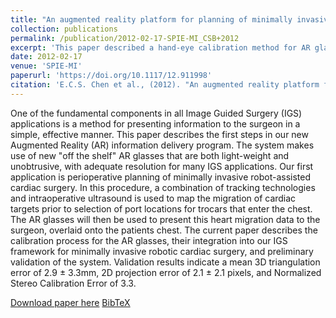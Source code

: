```yaml
---
title: "An augmented reality platform for planning of minimally invasive cardiac surgeries"
collection: publications
permalink: /publication/2012-02-17-SPIE-MI_CSB+2012
excerpt: 'This paper described a hand-eye calibration method for AR glass and the integration of this visualization modality into an image-guided cardiac surgery workflow.'
date: 2012-02-17
venue: 'SPIE-MI'
paperurl: 'https://doi.org/10.1117/12.911998'
citation: 'E.C.S. Chen et al., (2012). "An augmented reality platform for planning of minimally invasive cardiac surgeries"; in <i>SPIE Medical Imaging: Image-Guided Procedures, Robotic Interventions, and Modeling</i>, 831617, pp. 375-384.'
---
```


One of the fundamental components in all Image Guided Surgery (IGS) applications is a method for presenting information to the surgeon in a simple, effective manner. This paper describes the first steps in our new Augmented Reality (AR) information delivery program. The system makes use of new "off the shelf" AR glasses that are both light-weight and unobtrusive, with adequate resolution for many IGS applications. Our first application is perioperative planning of minimally invasive robot-assisted cardiac surgery. In this procedure, a combination of tracking technologies and intraoperative ultrasound is used to map the migration of cardiac targets prior to selection of port locations for trocars that enter the chest. The AR glasses will then be used to present this heart migration data to the surgeon, overlaid onto the patients chest. The current paper describes the calibration process for the AR glasses, their integration into our IGS framework for minimally invasive robotic cardiac surgery, and preliminary validation of the system. Validation results indicate a mean 3D triangulation error of 2.9 ± 3.3mm, 2D projection error of 2.1 ± 2.1 pixels, and Normalized Stereo Calibration Error of 3.3.

[Download paper here](https://doi.org/10.1117/12.911998) [BibTeX](./../files/bibtex/CSB+2012.bib)
